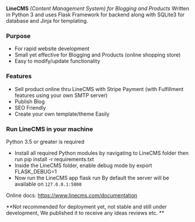 **LineCMS** *(Content Management System) for Blogging and Products*
Written in Python 3 and uses Flask Framework for backend along with SQLite3 for database and Jinja for templating.

### Purpose 
- For rapid website development
- Small yet effective for Blogging and Products (online shopping store)
- Easy to modify/update functionality

### Features 
- Sell product online thru LineCMS with Stripe Payment (with Fulfillment features using your own SMTP server)
- Publish Blog
- SEO Friendly
- Create your own template/theme Easily

### Run LineCMS in your machine
Python  3.5 or greater is required
- Install all required Python modules by navigating to LineCMS folder then run 
		 pip install -r requirements.txt
- Inside the LineCMS folder, enable debug mode by
		 export FLASK_DEBUG=1
- Now run the LineCMS app
		 flask run
By default the server will be available on `127.0.0.1:5000`

Online docs:
https://www.linecms.com/documentation


**Not recommended for deployment yet, not stable and still under development, We published it to receive any ideas reviews etc.
**


